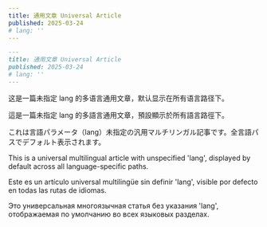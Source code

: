 ```yaml
---
title: 通用文章 Universal Article
published: 2025-03-24
# lang: ''
---
```


```markdown
---
title: 通用文章 Universal Article
published: 2025-03-24
# lang: ''
---
```

这是一篇未指定 lang 的多语言通用文章，默认显示在所有语言路径下。

這是一篇未指定 lang 的多語言通用文章，預設顯示於所有語言路徑下。

これは言語パラメータ（lang）未指定の汎用マルチリンガル記事です。全言語パスでデフォルト表示されます。

This is a universal multilingual article with unspecified 'lang', displayed by default across all language-specific paths.

Este es un artículo universal multilingüe sin definir 'lang', visible por defecto en todas las rutas de idiomas.

Это универсальная многоязычная статья без указания 'lang', отображаемая по умолчанию во всех языковых разделах.
